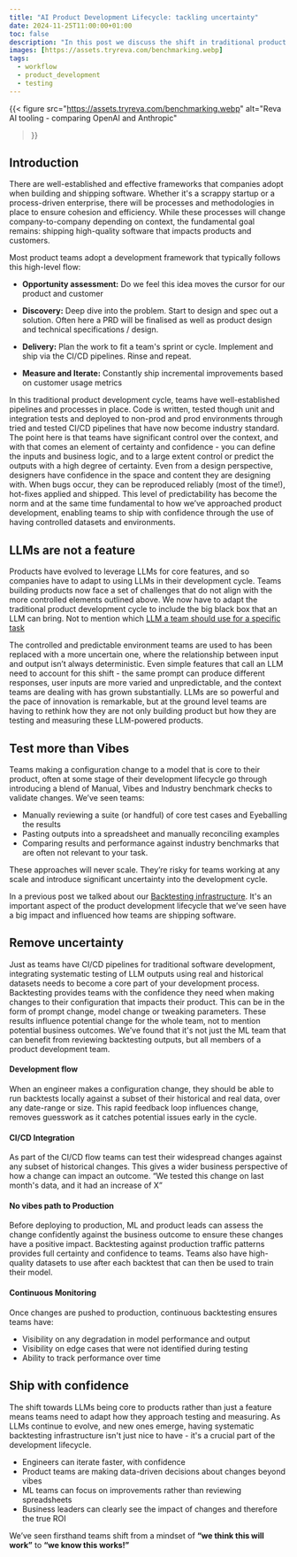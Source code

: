 ```yaml
---
title: "AI Product Development Lifecycle: tackling uncertainty"
date: 2024-11-25T11:00:00+01:00
toc: false
description: "In this post we discuss the shift in traditional product development when working with the uncertainty and capability of an LLM"
images: [https://assets.tryreva.com/benchmarking.webp]
tags:
  - workflow
  - product_development
  - testing
---
```


{{< figure src="https://assets.tryreva.com/benchmarking.webp"
alt="Reva AI tooling - comparing OpenAI and Anthropic"

>}}

## Introduction

There are well-established and effective frameworks that companies adopt when building and shipping software. Whether it's a scrappy startup or a process-driven enterprise, there will be processes and methodologies in place to ensure cohesion and efficiency. While these processes will change company-to-company depending on context, the fundamental goal remains: shipping high-quality software that impacts products and customers.

Most product teams adopt a development framework that typically follows this high-level flow:

* **Opportunity assessment:** Do we feel this idea moves the cursor for our product and customer

* **Discovery:** Deep dive into the problem. Start to design and spec out a solution. Often here a PRD will be finalised as well as product design and technical specifications / design.

* **Delivery:** Plan the work to fit a team's sprint or cycle. Implement and ship via the CI/CD pipelines. Rinse and repeat.

* **Measure and Iterate:** Constantly ship incremental improvements based on customer usage metrics

In this traditional product development cycle, teams have well-established pipelines and processes in place. Code is written, tested though unit and integration tests and deployed to non-prod and prod environments through tried and tested CI/CD pipelines that have now become industry standard. The point here is that teams have significant control over the context, and with that comes an element of certainty and confidence - you can define the inputs and business logic, and to a large extent control or predict the outputs with a high degree of certainty. Even from a design perspective, designers have confidence in the space and content they are designing with. When bugs occur, they can be reproduced reliably (most of the time!), hot-fixes applied and shipped. This level of predictability has become the norm and at the same time fundamental to how we’ve approached product development, enabling teams to ship with confidence through the use of having controlled datasets and environments. 

## LLMs are not a feature

Products have evolved to leverage LLMs for core features, and so companies have to adapt to using LLMs in their development cycle. Teams building products now face a set of challenges that do not align with the more controlled elements outlined above. We now have to adapt the traditional product development cycle to include the big black box that an LLM can bring. Not to mention which [LLM a team should use for a specific task](https://blog.tryreva.com/posts/benchmarking-customer-service-llms/)

The controlled and predictable environment teams are used to has been replaced with a more uncertain one, where the relationship between input and output isn’t always deterministic. Even simple features that call an LLM need to account for this shift - the same prompt can produce different responses, user inputs are more varied and unpredictable, and the context teams are dealing with has grown substantially. LLMs are so powerful and the pace of innovation is remarkable, but at the ground level teams are having to rethink how they are not only building product but how they are testing and measuring these LLM-powered products.

## Test more than Vibes

Teams making a configuration change to a model that is core to their product, often at some stage of their development lifecycle go through introducing a blend of Manual, Vibes and Industry benchmark checks to validate changes. We’ve seen teams:

* Manually reviewing a suite (or handful) of core test cases and Eyeballing the results
* Pasting outputs into a spreadsheet and manually reconciling examples
* Comparing results and performance against industry benchmarks that are often not relevant to your task.

These approaches will never scale. They’re risky for teams working at any scale and introduce significant uncertainty into the development cycle. 

In a previous post we talked about our [Backtesting infrastructure](https://blog.tryreva.com/posts/youre-not-testing-your-ai-well-enough/). It's an important aspect of the product development lifecycle that we’ve seen have a big impact and influenced how teams are shipping software.

## Remove uncertainty

Just as teams have CI/CD pipelines for traditional software development, integrating systematic testing of LLM outputs using real and historical datasets needs to become a core part of your development process. Backtesting provides teams with the confidence they need when making changes to their configuration that impacts their product. This can be in the form of prompt change, model change or tweaking parameters. These results influence potential change for the whole team, not to mention potential business outcomes. We’ve found that it's not just the ML team that can benefit from reviewing backtesting outputs, but all members of a product development team.

#### **Development flow**
When an engineer makes a configuration change, they should be able to run backtests locally against a subset of their historical and real data, over any date-range or size. This rapid feedback loop influences change, removes guesswork as it catches potential issues early in the cycle. 

#### **CI/CD Integration**
As part of the CI/CD flow teams can test their widespread changes against any subset of historical changes. This gives a wider business perspective of how a change can impact an outcome. “We tested this change on last month's data, and it had an increase of X”


#### **No vibes path to Production**
Before deploying to production, ML and product leads can assess the change confidently against the business outcome to ensure these changes have a positive impact. Backtesting against production traffic patterns provides full certainty and confidence to teams. 
Teams also have high-quality datasets to use after each backtest that can then be used to train their model. 

#### **Continuous Monitoring**
Once changes are pushed to production, continuous backtesting ensures teams have:
* Visibility on any degradation in model performance and output
* Visibility on edge cases that were not identified during testing
* Ability to track performance over time

## Ship with confidence

The shift towards LLMs being core to products rather than just a feature means teams need to adapt how they approach testing and measuring. As LLMs continue to evolve, and new ones emerge, having systematic backtesting infrastructure isn't just nice to have - it's a crucial part of the development lifecycle. 
* Engineers can iterate faster, with confidence
* Product teams are making data-driven decisions about changes beyond vibes
* ML teams can focus on improvements rather than reviewing spreadsheets
* Business leaders can clearly see the impact of changes and therefore the true ROI

We’ve seen firsthand teams shift from a mindset of **“we think this will work”** to **“we know this works!”**

